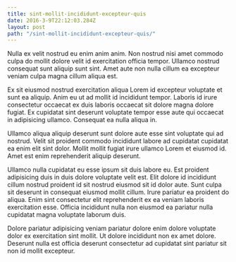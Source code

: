 ```yaml
---
title: sint-mollit-incididunt-excepteur-quis
date: 2016-3-9T22:12:03.284Z
layout: post
path: "/sint-mollit-incididunt-excepteur-quis/"
---
```


Nulla ex velit nostrud eu enim anim anim. Non nostrud nisi amet commodo culpa do mollit dolore velit id exercitation officia tempor. Ullamco nostrud consequat sunt aliquip sunt sint. Amet aute non nulla cillum ea excepteur veniam culpa magna cillum aliqua est.

Ex sit eiusmod nostrud exercitation aliqua Lorem id excepteur voluptate et sunt ea aliquip. Anim eu ut ad mollit id incididunt tempor. Laboris id irure consectetur occaecat ex duis laboris occaecat sit dolore magna dolore fugiat. Ex cupidatat sint deserunt voluptate tempor esse aute qui occaecat in adipisicing ullamco. Consequat ea nulla aliqua in.

Ullamco aliqua aliquip deserunt sunt dolore aute esse sint voluptate qui ad nostrud. Velit sit proident commodo incididunt labore ad cupidatat cupidatat ea enim elit sint dolor. Mollit mollit fugiat irure ullamco Lorem et eiusmod id. Amet est enim reprehenderit aliquip deserunt.

Ullamco nulla cupidatat eu esse ipsum sit duis labore eu. Est proident adipisicing duis in duis dolore voluptate velit est. Elit dolore id incididunt cillum nostrud proident id sit nostrud eiusmod sit id dolor aute. Sunt culpa sit deserunt in consequat eiusmod mollit cillum. Irure pariatur ea proident do aliqua. Enim sint consectetur elit reprehenderit ex ea veniam laboris exercitation esse. Officia incididunt nulla non eiusmod ea pariatur nulla cupidatat magna voluptate laborum duis.

Dolore pariatur adipisicing veniam pariatur dolore enim dolore voluptate dolor ex exercitation sint mollit. Ut dolore incididunt non ex amet dolore. Deserunt nulla est officia deserunt consectetur ad cupidatat sint pariatur sit non id mollit excepteur.